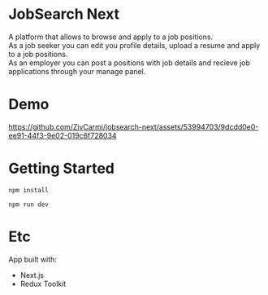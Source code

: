 # JobSearch Next

A platform that allows to browse and apply to a job positions.<br/>
As a job seeker you can edit you profile details, upload a resume and apply to a job positions.<br/>
As an employer you can post a positions with job details and recieve job applications through your manage panel.

# Demo

https://github.com/ZivCarmi/jobsearch-next/assets/53994703/9dcdd0e0-ee91-44f3-9e02-019c6f728034

# Getting Started

```
npm install

npm run dev
```

# Etc

App built with:
- Next.js
- Redux Toolkit
